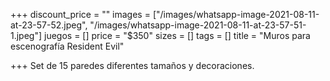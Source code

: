 +++
discount_price = ""
images = ["/images/whatsapp-image-2021-08-11-at-23-57-52.jpeg", "/images/whatsapp-image-2021-08-11-at-23-57-51-1.jpeg"]
juegos = []
price = "$350"
sizes = []
tags = []
title = "Muros para escenografía Resident Evil"

+++
Set de 15 paredes diferentes tamaños y decoraciones.
